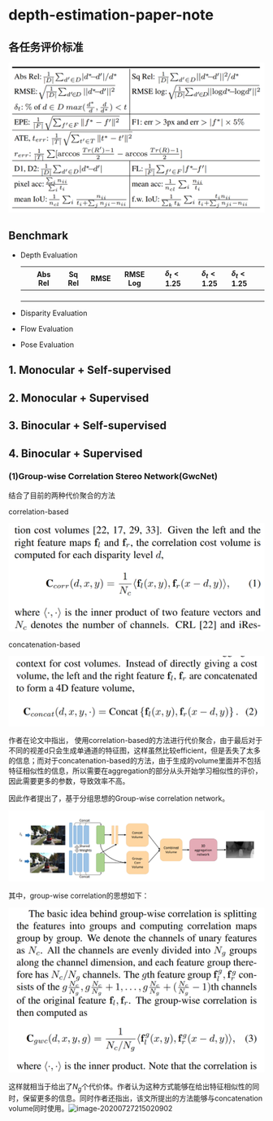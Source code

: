 # depth-estimation-paper-note

## 各任务评价标准

<img src="./images/evaluate.png" style="zoom: 50%;" />

## Benchmark

- Depth Evaluation

  |      | Abs Rel | Sq Rel | RMSE | RMSE Log |$\delta_{t} < 1.25$      | $\delta_{t} < 1.25$ | $\delta_{t} < 1.25$ |
  | ---- | :-----: | :----: | :--: | :------: | :--: | :--: | ---- |
  |      |         |        |      |          |      |      |      |
  |      |         |        |      |          |      |      |      |
  |      |         |        |      |          |      |      |      |
  |      |         |        |      |          |      |      |      |

- Disparity Evaluation

- Flow Evaluation

- Pose Evaluation

## 1. Monocular + Self-supervised

## 2. Monocular + Supervised
## 3. Binocular + Self-supervised
## 4. Binocular + Supervised

### (1)Group-wise Correlation Stereo Network(GwcNet)

结合了目前的两种代价聚合的方法

correlation-based

<img src="./images/Gwcnet_3.png" style="zoom: 50%;" />

concatenation-based

<img src="./images/Gwcnet_4.png" style="zoom:50%;" />

作者在论文中指出， 使用correlation-based的方法进行代价聚合，由于最后对于不同的视差d只会生成单通道的特征图，这样虽然比较efficient，但是丢失了太多的信息；而对于concatenation-based的方法，由于生成的volume里面并不包括特征相似性的信息，所以需要在aggregation的部分从头开始学习相似性的评价，因此需要更多的参数，导致效率不高。

因此作者提出了，基于分组思想的Group-wise correlation network。

![](./images/Gwcnet_1.png)

其中，group-wise correlation的思想如下：

<img src="./images/Gwcnet_5.png" style="zoom:50%;" />

这样就相当于给出了$N_{g}$个代价体。作者认为这种方式能够在给出特征相似性的同时，保留更多的信息。同时作者还指出，该文所提出的方法能够与concatenation volume同时使用。![image-20200727215020902](/home/cy/.config/Typora/typora-user-images/image-20200727215020902.png)

